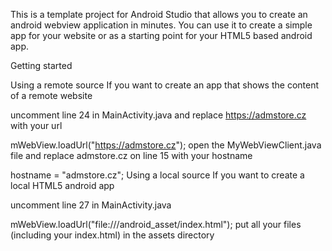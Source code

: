 This is a template project for Android Studio that allows you to create an android webview application in minutes. You can use it to create a simple app for your website or as a starting point for your HTML5 based android app.

Getting started

Using a remote source
If you want to create an app that shows the content of a remote website

uncomment line 24 in MainActivity.java and replace https://admstore.cz with your url

mWebView.loadUrl("https://admstore.cz");
open the MyWebViewClient.java file and replace admstore.cz on line 15 with your hostname

hostname = "admstore.cz";
Using a local source
If you want to create a local HTML5 android app

uncomment line 27 in MainActivity.java

mWebView.loadUrl("file:///android_asset/index.html");
put all your files (including your index.html) in the assets directory
